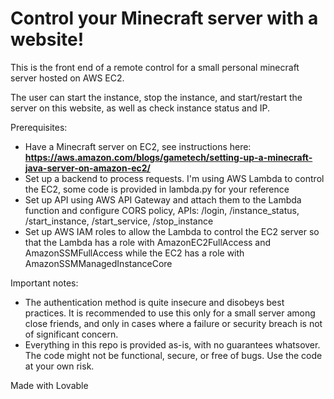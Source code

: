 # Control your Minecraft server with a website!

This is the front end of a remote control for a small personal minecraft server hosted on AWS EC2.

The user can start the instance, stop the instance, and start/restart the server on this website, as well as check instance status and IP.

Prerequisites:

- Have a Minecraft server on EC2, see instructions here: **https://aws.amazon.com/blogs/gametech/setting-up-a-minecraft-java-server-on-amazon-ec2/**
- Set up a backend to process requests. I'm using AWS Lambda to control the EC2, some code is provided in lambda.py for your reference
- Set up API using AWS API Gateway and attach them to the Lambda function and configure CORS policy, APIs: /login, /instance_status, /start_instance, /start_service, /stop_instance
- Set up AWS IAM roles to allow the Lambda to control the EC2 server so that the Lambda has a role with AmazonEC2FullAccess and AmazonSSMFullAccess while the EC2 has a role with AmazonSSMManagedInstanceCore

Important notes:
- The authentication method is quite insecure and disobeys best practices. It is recommended to use this only for a small server among close friends, and only in cases where a failure or security breach is not of significant concern.
- Everything in this repo is provided as-is, with no guarantees whatsover. The code might not be functional, secure, or free of bugs. Use the code at your own risk.

Made with Lovable
